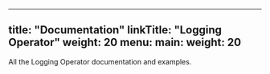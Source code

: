 
---
title: "Documentation"
linkTitle: "Logging Operator"
weight: 20
menu:
  main:
    weight: 20
---

All the Logging Operator documentation and examples.
